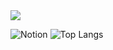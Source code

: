 <img src="https://capsule-render.vercel.app/api?type=wave&color=auto&height=300&section=header&text=haejun;s%20GitHub&fontSize=90" />

![Notion](https://img.shields.io/badge/Notion-%23000000.svg?style=for-the-badge&logo=notion&logoColor=white)
![Top Langs](https://github-readme-stats.vercel.app/api/top-langs/?username=hz6450&layout=compact)
